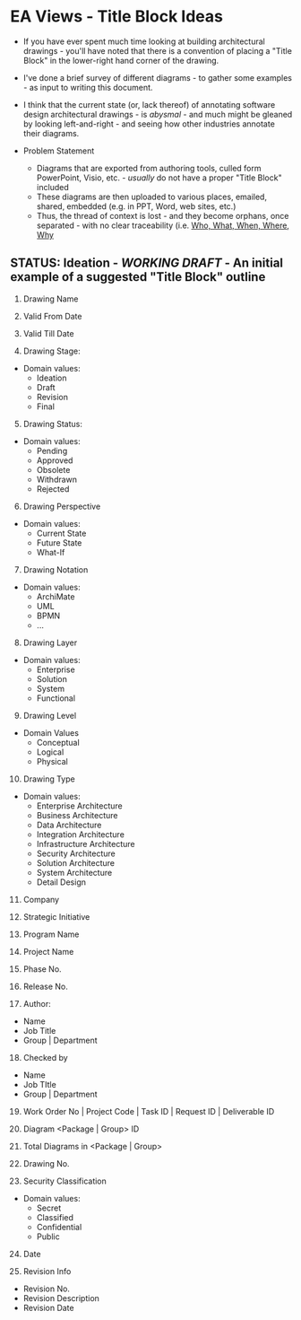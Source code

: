 
# EA Views - Title Block Ideas

- If you have ever spent much time looking at building architectural drawings - you'll have noted that there is a convention of placing a "Title Block" in the lower-right hand corner of the drawing. 
- I've done a brief survey of different diagrams - to gather some examples - as input to writing this document. 
- I think that the current state (or, lack thereof) of annotating software design architectural drawings - is *abysmal* - and much might be gleaned by looking left-and-right - and seeing how other industries annotate their diagrams. 
  
- Problem Statement
  + Diagrams that are exported from authoring tools, culled form PowerPoint, Visio, etc.  - *usually* do not have a proper "Title Block" included
  + These diagrams are then uploaded to various places, emailed, shared, embedded (e.g. in PPT, Word, web sites, etc.)
  + Thus, the thread of context is lost - and they become orphans, once separated - with no clear traceability (i.e.  [Who, What, When, Where, Why](https://en.wikipedia.org/wiki/Five_Ws)

## STATUS: Ideation - *WORKING DRAFT* - An initial example of a suggested "Title Block" outline
1. Drawing Name

2. Valid From Date
3. Valid Till Date

4. Drawing Stage:
- Domain values:
  + Ideation
  + Draft
  + Revision
  + Final

5. Drawing Status:
- Domain values:
  + Pending
  + Approved
  + Obsolete
  + Withdrawn
  + Rejected

6. Drawing Perspective
- Domain values:
  + Current State
  + Future State
  + What-If

7. Drawing Notation
- Domain values:
  + ArchiMate
  + UML
  + BPMN
  + ...

8. Drawing Layer
- Domain values:
  + Enterprise 
  + Solution
  + System
  + Functional

9. Drawing Level
- Domain Values
  + Conceptual
  + Logical
  + Physical

10. Drawing Type
- Domain values:
  + Enterprise Architecture
  + Business Architecture 
  + Data Architecture 
  + Integration Architecture
  + Infrastructure Architecture
  + Security Architecture
  + Solution Architecture
  + System Architecture
  + Detail Design

11. Company

12. Strategic Initiative

13. Program Name

14. Project Name

15. Phase No.

16. Release No.

17.  Author:
- Name
- Job Title
- Group | Department

18. Checked by
- Name
- Job TItle
-  Group | Department

19. Work Order No | Project Code | Task ID | Request ID | Deliverable ID

20. Diagram <Package | Group> ID

21. Total Diagrams in <Package | Group>

22. Drawing No.

23. Security Classification
- Domain values:
  + Secret
  + Classified
  + Confidential
  + Public

24. Date

25. Revision Info
- Revision No.
- Revision Description
- Revision Date
